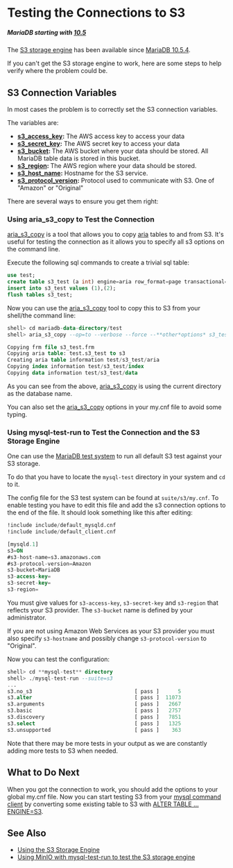 # Testing the Connections to S3

##### MariaDB starting with [10.5](/kb/en/what-is-mariadb-105/)

The [S3 storage engine](/columns-storage-engines-and-plugins/storage-engines/s3-storage-engine) has been available since [MariaDB 10.5.4](/kb/en/mariadb-1054-release-notes/).

If you can't get the S3 storage engine to work, here are some steps to help verify where the problem could be.

## S3 Connection Variables

In most cases the problem is to correctly set the S3 connection variables.

The variables are:

- <strong>[s3_access_key](/kb/en/s3-storage-engine-system-variables/#s3_access_key):</strong> The AWS access key to access your data
- <strong>[s3_secret_key](/kb/en/s3-storage-engine-system-variables/#s3_secret_key):</strong> The AWS secret key to access your data
- <strong>[s3_bucket](/kb/en/s3-storage-engine-system-variables/#s3_bucket): </strong> The AWS bucket where your data should be stored. All MariaDB table data is stored in this bucket.
- <strong>[s3_region](/kb/en/s3-storage-engine-system-variables/#s3_region): </strong> The AWS region where your data should be stored.
- <strong>[s3_host_name](/kb/en/s3-storage-engine-system-variables/#s3_host_name):</strong> Hostname for the S3 service.
- <strong>[s3_protocol_version](/kb/en/s3-storage-engine-system-variables/#s3_protocol_version):</strong> Protocol used to communicate with S3. One of "Amazon" or "Original"

There are several ways to ensure you get them right:

### Using aria_s3_copy to Test the Connection

[aria_s3_copy](/columns-storage-engines-and-plugins/storage-engines/s3-storage-engine/aria_s3_copy) is a tool that allows you to copy [aria](/columns-storage-engines-and-plugins/storage-engines/aria) tables to and from S3.  It's useful for testing the connection as it allows you to specify all s3 options on the command line.

Execute the following sql commands to create a trivial sql table:

```sql
use test;
create table s3_test (a int) engine=aria row_format=page transactional=0;
insert into s3_test values (1),(2);
flush tables s3_test;
```

Now you can use the [aria_s3_copy](/columns-storage-engines-and-plugins/storage-engines/s3-storage-engine/aria_s3_copy) tool to copy this to S3 from your
shell/the command line:

```sql
shell> cd mariadb-data-directory/test
shell> aria_s3_copy --op=to --verbose --force --**other*options* s3_test.frm

Copying frm file s3_test.frm
Copying aria table: test.s3_test to s3
Creating aria table information test/s3_test/aria
Copying index information test/s3_test/index
Copying data information test/s3_test/data
```

As you can see from the above, [aria_s3_copy](/columns-storage-engines-and-plugins/storage-engines/s3-storage-engine/aria_s3_copy) is using the current directory as the database name.

You can also set the [aria_s3_copy](/columns-storage-engines-and-plugins/storage-engines/s3-storage-engine/aria_s3_copy) options in your my.cnf file to avoid
some typing.

### Using mysql-test-run to Test the Connection and the S3 Storage Engine

One can use the [MariaDB test system](/clients-utilities/mysqltest) to run all default S3 test against your S3 storage.

To do that you have to locate the `mysql-test` directory in your system and
`cd` to it.

The config file for the S3 test system can be found at `suite/s3/my.cnf`.
To enable testing you have to edit this file and add the s3 connection options
to the end of the file. It should look something like this after editing:

```sql
!include include/default_mysqld.cnf
!include include/default_client.cnf

[mysqld.1]
s3=ON
#s3-host-name=s3.amazonaws.com
#s3-protocol-version=Amazon
s3-bucket=MariaDB
s3-access-key=
s3-secret-key=
s3-region=
```

You must give values for `s3-access-key`, `s3-secret-key` and `s3-region` that reflects your S3 provider. The `s3-bucket` name is defined by your administrator.

If you are not using Amazon Web Services as your S3 provider you must
also specify `s3-hostname` and possibly change
`s3-protocol-version` to "Original".

Now you can test the configuration:

```sql
shell> cd **mysql-test** directory
shell> ./mysql-test-run --suite=s3
...
s3.no_s3                                 [ pass ]      5
s3.alter                                 [ pass ]  11073
s3.arguments                             [ pass ]   2667
s3.basic                                 [ pass ]   2757
s3.discovery                             [ pass ]   7851
s3.select                                [ pass ]   1325
s3.unsupported                           [ pass ]    363
```

Note that there may be more tests in your output as we are constantly adding more tests to S3 when needed.

## What to Do Next

When you got the connection to work, you should add the options to your global my.cnf file.
Now you can start testing S3 from your [mysql command client](/clients-utilities/mysql-client/mysql-command-line-client) by converting some existing table to S3 with [ALTER TABLE ... ENGINE=S3](/columns-storage-engines-and-plugins/storage-engines/s3-storage-engine/using-the-s3-storage-engine).

## See Also

- [Using the S3 Storage Engine](/columns-storage-engines-and-plugins/storage-engines/s3-storage-engine/using-the-s3-storage-engine)
- [Using MinIO with mysql-test-run to test the S3 storage engine](/clients-utilities/mysqltest/installing-minio-for-usage-with-mysql-test-run)